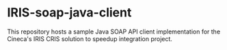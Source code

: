 # IRIS-soap-java-client
This repository hosts a sample Java SOAP API client implementation for the Cineca's IRIS CRIS solution to speedup integration project.